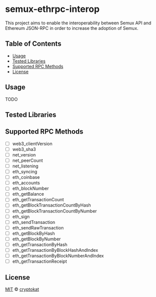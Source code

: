 # semux-ethrpc-interop

This project aims to enable the interoperability between Semux API and Ethereum JSON-RPC in order to increase the adoption of Semux.

## Table of Contents

- [Usage](#usage)
- [Tested Libraries](#tested-libraries)
- [Supported RPC Methods](#supported-rpc-methods)
- [License](#license)

## Usage

TODO

## Tested Libraries

## Supported RPC Methods

- [ ] web3_clientVersion
- [ ] web3_sha3
- [ ] net_version
- [ ] net_peerCount
- [ ] net_listening
- [ ] eth_syncing
- [ ] eth_coinbase
- [ ] eth_accounts
- [ ] eth_blockNumber
- [ ] eth_getBalance
- [ ] eth_getTransactionCount
- [ ] eth_getBlockTransactionCountByHash
- [ ] eth_getBlockTransactionCountByNumber
- [ ] eth_sign
- [ ] eth_sendTransaction
- [ ] eth_sendRawTransaction
- [ ] eth_getBlockByHash
- [ ] eth_getBlockByNumber
- [ ] eth_getTransactionByHash
- [ ] eth_getTransactionByBlockHashAndIndex
- [ ] eth_getTransactionByBlockNumberAndIndex
- [ ] eth_getTransactionReceipt

## License

[MIT](LICENSE) © [cryptokat](https://github.com/cryptokat)
